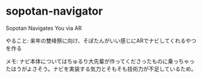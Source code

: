 # sopotan-navigator
Sopotan Navigates You via AR

やること:
来年の雙峰祭に向け、そぽたんがいい感じにARでナビしてくれるやつを作る

メモ:
ナビ本体についてはちゅるり大先輩が作ってくださったものに乗っちゃったほうがよさそう。ナビを実装する気力とそもそも技術力が不足しているため。
